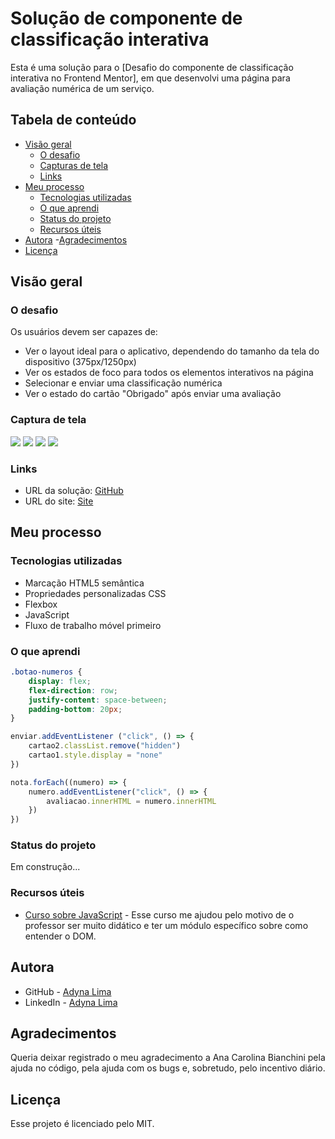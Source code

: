 # Solução de componente de classificação interativa

Esta é uma solução para o [Desafio do componente de classificação interativa no Frontend Mentor], em que desenvolvi uma página para avaliação numérica de um serviço. 

## Tabela de conteúdo 

- [Visão geral](#visão-geral)
  - [O desafio](#o-desafio)
  - [Capturas de tela](#captura-de-tela)
  - [Links](#links)
- [Meu processo](#meu-processo)
  - [Tecnologias utilizadas](#tecnologias-utilizadas)
  - [O que aprendi](#o-que-aprendi)
  - [Status do projeto](#status-do-projeto)
  - [Recursos úteis](#recursos-úteis)
- [Autora](#autora)
-[Agradecimentos](#agradecimentos)
- [Licença](#licença)

## Visão geral

### O desafio

Os usuários devem ser capazes de:

- Ver o layout ideal para o aplicativo, dependendo do tamanho da tela do dispositivo (375px/1250px)
- Ver os estados de foco para todos os elementos interativos na página
- Selecionar e enviar uma classificação numérica
- Ver o estado do cartão "Obrigado" após enviar uma avaliação

### Captura de tela

![](./assets/prints/printmobileprincipal.png)
![](./assets/prints/printmobilesecundaria.png)
![](./assets/prints/printdesktopprincipal.png)
![](./assets/prints/printdesktopsecundaria.png)


### Links

- URL da solução: [GitHub](https://github.com/adynaslima/interactive-rating-component.git)
- URL do site: [Site](https://interactive-rating-component-adynaslima.vercel.app/)

## Meu processo

### Tecnologias utilizadas

- Marcação HTML5 semântica
- Propriedades personalizadas CSS
- Flexbox
- JavaScript
- Fluxo de trabalho móvel primeiro

### O que aprendi

```css
.botao-numeros {
    display: flex;
    flex-direction: row;
    justify-content: space-between;
    padding-bottom: 20px;
}
```

```js
enviar.addEventListener ("click", () => {
    cartao2.classList.remove("hidden")
    cartao1.style.display = "none"
})

nota.forEach((numero) => { 
    numero.addEventListener("click", () => {
        avaliacao.innerHTML = numero.innerHTML
    })
})
```

### Status do projeto

Em construção...

### Recursos úteis

- [Curso sobre JavaScript](https://www.cursoemvideo.com/curso/javascript/) - Esse curso me ajudou pelo motivo de o professor ser muito didático e ter um módulo específico sobre como entender o DOM. 

## Autora

- GitHub - [Adyna Lima](https://github.com/adynaslima)
- LinkedIn - [Adyna Lima](www.linkedin.com/in/adynalima)

## Agradecimentos 

Queria deixar registrado o meu agradecimento a Ana Carolina Bianchini pela ajuda no código, pela ajuda com os bugs e, sobretudo, pelo incentivo diário. 

## Licença

Esse projeto é licenciado pelo MIT. 

